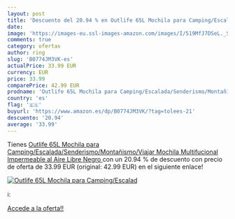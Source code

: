 ```yaml
---
layout: post
title: 'Descuento del 20.94 % en Outlife 65L Mochila para Camping/Escalad'
date: 
image: 'https://images-eu.ssl-images-amazon.com/images/I/519MfJ7DSeL._SL200_.jpg'
comments: true
category: ofertas
author: ring
slug: 'B0774JM3VK-es'
actualPrice: 33.99 EUR
currency: EUR
price: 33.99
comparePrice: 42.99 EUR
prodname: 'Outlife 65L Mochila para Camping/Escalada/Senderismo/Montañismo/Viajar  Mochila Multifucional Impermeable al Aire Libre  Negro '
country: 'es'
flag: '🇪🇸'
buyurl: 'https://www.amazon.es/dp/B0774JM3VK/?tag=tolees-21'
descuento: '20.94'
average: '33.99'
---
```


Tienes [Outlife 65L Mochila para Camping/Escalada/Senderismo/Montañismo/Viajar  Mochila Multifucional Impermeable al Aire Libre  Negro ](https://www.amazon.es/dp/B0774JM3VK/?tag=tolees-21) con un 20.94 % de descuento con precio de oferta de 33.99 EUR (original: 42.99 EUR) en el siguiente enlace!

[![Outlife 65L Mochila para Camping/Escalad](https://images-eu.ssl-images-amazon.com/images/I/519MfJ7DSeL._SL200_.jpg)](https://www.amazon.es/dp/B0774JM3VK/?tag=tolees-21)

ℹ️:


[Accede a la oferta!!](https://www.amazon.es/dp/B0774JM3VK/?tag=tolees-21)
